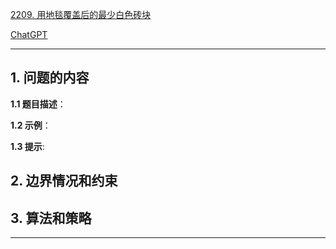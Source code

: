 [2209. 用地毯覆盖后的最少白色砖块](https://leetcode.cn/problems/minimum-white-tiles-after-covering-with-carpets)

[ChatGPT](chat.openai.com)

---

## 1. 问题的内容
**1.1 题目描述**：

**1.2 示例**：

**1.3 提示**:

## 2. 边界情况和约束


## 3. 算法和策略

---

